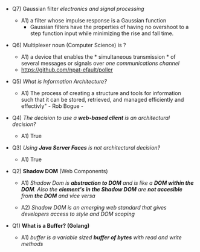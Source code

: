 - Q7) Gaussian filter *electronics and signal processing*
  
  - A1) a filter whose impulse response is a Gaussian function 
    - Gaussian filters have the properties of having no overshoot to a step function input while minimizing the rise and fall time. 
     
- Q6) Multiplexer noun (Computer Science) is ?
  
  - A1) a device that enables the * simultaneous transmission *  of several messages or signals over *one communications channel*
  - https://github.com/npat-efault/poller

- Q5) *What is Information Architecture?*
  
  - A1) The process of creating a structure and tools for information such that it can be stored, retrieved, and managed efficiently and effectivly" - Rob Bogue  -

- Q4) *The decision to use a __web-based client__ is an architectural decision?*

  - A1) True

- Q3) *Using __Java Server Faces__ is not architectural decision?*

  - A1) True

- Q2) **Shadow DOM** (Web Components)
  
  - A1) *Shadow Dom is __abstraction to DOM__ and is like a __DOM within the DOM__. Also the __element's in the Shadow DOM__ are __not accesible__ from __the DOM__ and vice versa*

  - A2) *Shadow DOM is an emerging web standard that gives developers access to style and DOM scoping*

- Q1) **What is a Buffer? (Golang)**

  - A1) *buffer is a variable sized __buffer of bytes__ with read and write methods*







